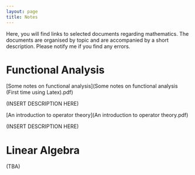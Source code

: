 ```yaml
---
layout: page
title: Notes
---
```

Here, you will find links to selected documents regarding mathematics. The documents are organised by topic and are accompanied by a short description. Please notify me if you find any errors. 

# Functional Analysis

[Some notes on functional analysis](Some notes on functional analysis \(First time using Latex\).pdf)

(INSERT DESCRIPTION HERE)

[An introduction to operator theory](An introduction to operator theory.pdf)

(INSERT DESCRIPTION HERE)

# Linear Algebra

(TBA)
